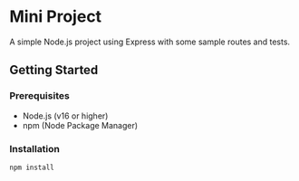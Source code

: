# Mini Project

A simple Node.js project using Express with some sample routes and tests.

## Getting Started

### Prerequisites
- Node.js (v16 or higher)
- npm (Node Package Manager)

### Installation
```bash
npm install
